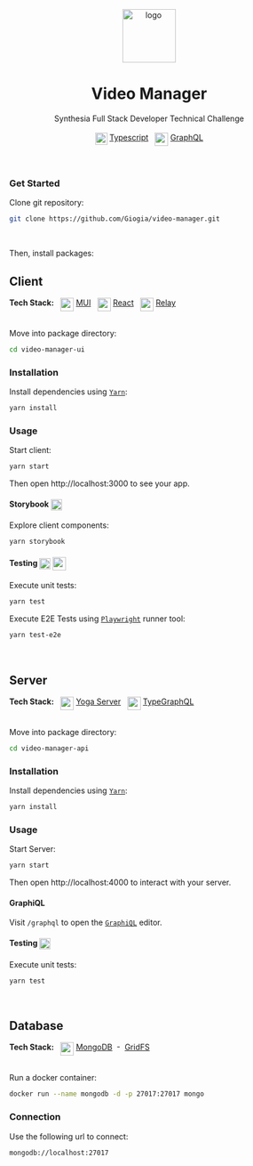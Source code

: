  <!-- Title -->
 
<div align="center">
  <a href="https://github.com/Giogia/video-manager">
    <img alt="logo" src="https://user-images.githubusercontent.com/9254840/235371514-5a19d585-4da9-4435-977e-cee40c8abca7.png" height="96">
  </a>
  <h1> Video Manager </h1>
  <span> Synthesia Full Stack Developer Technical Challenge </span>
</div>

<br/>

 <!-- Tech Stack -->

<div align="center">
 <img src="https://user-images.githubusercontent.com/9254840/232627617-74388095-b8bc-4c73-b550-eb2362778a10.png" height="22" align="top">
 <a href="https://www.typescriptlang.org/">Typescript</a> 
 &nbsp
 <img src="https://user-images.githubusercontent.com/9254840/232625281-cc50795e-e848-4a4b-bf43-56c7ece6ca18.png" height="24" align="top"> 
 <a href="https://graphql.org">GraphQL</a> 
</div>

<br/>
<br/>

### Get Started

Clone git repository:
```bash
git clone https://github.com/Giogia/video-manager.git
```

<br/>

Then, install packages:

## Client

<div align="left">
  <b>Tech Stack:</b>
  &nbsp
  <img src="https://user-images.githubusercontent.com/9254840/236691098-41a20c83-ff5d-452e-bb39-49eb0db9bf9f.png" height="24" align="top">
  <a href="https://mui.com/">MUI</a>
  &nbsp
  <img src="https://user-images.githubusercontent.com/9254840/236691251-3cd72510-58d3-49b9-804c-073c2a86c96d.png" height="24" align="top">
  <a href="https://react.dev/">React</a>
  &nbsp
  <img src="https://user-images.githubusercontent.com/9254840/236691358-aa3f4d20-37d0-4e59-9c74-efb53a04fc87.png" height="24" align="top">
  <a href="https://relay.dev/">Relay</a>
</div>

<br/>

Move into package directory: 
```bash
cd video-manager-ui
```

### Installation

Install dependencies using [`Yarn`](https://yarnpkg.com/en/package/jest):
```bash
yarn install
```

### Usage

Start client:
```bash
yarn start
```
Then open http://localhost:3000 to see your app.

#### Storybook <img src="https://user-images.githubusercontent.com/9254840/235439558-81dbbafe-f269-41bf-bdb0-1d63099f7faf.png" align="top" height="20"/>

Explore client components: 
```bash
yarn storybook
```

#### Testing <img src="https://user-images.githubusercontent.com/9254840/235440034-650982d8-bd0d-466b-8bee-04027b81c0c2.png" align="center" height="20" /> <img src="https://user-images.githubusercontent.com/9254840/235439798-a784e1d8-69c9-4086-a73a-399e9149256b.png" align="center" height="24" />

Execute unit tests:
```bash
yarn test
```

Execute E2E Tests using [`Playwright`](https://playwright.dev/) runner tool:
```bash
yarn test-e2e
```

<br/>

## Server

<div align="left">
  <b>Tech Stack:</b>
  &nbsp
  <img src="https://user-images.githubusercontent.com/9254840/235509375-c35ae9ee-5fc5-474c-ab40-617bdc81e0a9.png" height="24" align="top">
  <a href="https://the-guild.dev/graphql/yoga-server">Yoga Server</a>
  &nbsp
  <img src="https://user-images.githubusercontent.com/9254840/232626853-a784deeb-069f-42d5-8d83-900ff705c8a1.png" height="24" align="top"> 
  <a href="https://typegraphql.com/">TypeGraphQL</a>
</div>
 
 <br/>

Move into package directory: 
```bash
cd video-manager-api
```

### Installation

Install dependencies using [`Yarn`](https://yarnpkg.com/en/package/jest):
```bash
yarn install
```

### Usage

Start Server:
```bash
yarn start
```
Then open http://localhost:4000 to interact with your server. 

#### GraphiQL

Visit `/graphql` to open the [`GraphiQL`](https://github.com/graphql/graphiql) editor.

#### Testing <img src="https://user-images.githubusercontent.com/9254840/235440034-650982d8-bd0d-466b-8bee-04027b81c0c2.png" align="center" height="20" /> 

Execute unit tests:
```bash
yarn test
```

<br/>

## Database

<div align="left">
  <b>Tech Stack:</b>
  &nbsp
  <img src="https://user-images.githubusercontent.com/9254840/235373041-37dd2269-49b9-4310-8fd3-b9ef66222bef.png" height="24" align="top">
  <a href="https://www.mongodb.com/">MongoDB</a>
  &nbsp-&nbsp
  <a href="https://www.mongodb.com/docs/drivers/node/current/fundamentals/gridfs/" />GridFS</a>
</div>

<br/>

Run a docker container:
```bash
docker run --name mongodb -d -p 27017:27017 mongo
```

### Connection

Use the following url to connect:
```bash
mongodb://localhost:27017
```

<br/>
